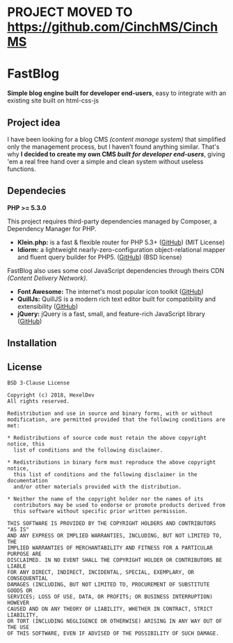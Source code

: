 PROJECT MOVED TO https://github.com/CinchMS/CinchMS
=====

FastBlog
======
**Simple blog engine built for developer end-users**, easy to integrate with an existing site built on html-css-js

Project idea
-----
I have been looking for a blog CMS _(content manage system)_ that simplified 
only the management process, but I haven’t found anything similar. That's why **I decided to create my own CMS _built for 
developer end-users_**, giving 'em a real free hand over a simple and clean system without useless functions.

Dependecies
-----

**PHP >= 5.3.0**

This project requires third-party dependencies managed by Composer, a Dependency Manager for PHP.
 -  **Klein.php:** is a fast & flexible router for PHP 5.3+ 
 ([GitHub](https://github.com/klein/klein.php)) (MIT License)
 -  **Idiorm:** a lightweight nearly-zero-configuration object-relational mapper and fluent query builder for PHP5. 
 ([GitHub](https://github.com/j4mie/idiorm)) (BSD license)
 
FastBlog also uses some cool JavaScript dependencies through theirs CDN _(Content Delivery Network)_.
 - **Font Awesome:** The internet's most popular icon toolkit
 ([GitHub](https://github.com/FortAwesome/Font-Awesome))
 - **QuillJs:** QuillJS is a modern rich text editor built for compatibility and extensibility
 ([GitHub](https://github.com/quilljs/quill))
 - **jQuery:** jQuery is a fast, small, and feature-rich JavaScript library 
 ([GitHub](https://github.com/jquery/jquery))

Installation
-----


License
-----

```
BSD 3-Clause License

Copyright (c) 2018, HexelDev
All rights reserved.

Redistribution and use in source and binary forms, with or without
modification, are permitted provided that the following conditions are met:

* Redistributions of source code must retain the above copyright notice, this
  list of conditions and the following disclaimer.

* Redistributions in binary form must reproduce the above copyright notice,
  this list of conditions and the following disclaimer in the documentation
  and/or other materials provided with the distribution.

* Neither the name of the copyright holder nor the names of its
  contributors may be used to endorse or promote products derived from
  this software without specific prior written permission.

THIS SOFTWARE IS PROVIDED BY THE COPYRIGHT HOLDERS AND CONTRIBUTORS "AS IS"
AND ANY EXPRESS OR IMPLIED WARRANTIES, INCLUDING, BUT NOT LIMITED TO, THE
IMPLIED WARRANTIES OF MERCHANTABILITY AND FITNESS FOR A PARTICULAR PURPOSE ARE
DISCLAIMED. IN NO EVENT SHALL THE COPYRIGHT HOLDER OR CONTRIBUTORS BE LIABLE
FOR ANY DIRECT, INDIRECT, INCIDENTAL, SPECIAL, EXEMPLARY, OR CONSEQUENTIAL
DAMAGES (INCLUDING, BUT NOT LIMITED TO, PROCUREMENT OF SUBSTITUTE GOODS OR
SERVICES; LOSS OF USE, DATA, OR PROFITS; OR BUSINESS INTERRUPTION) HOWEVER
CAUSED AND ON ANY THEORY OF LIABILITY, WHETHER IN CONTRACT, STRICT LIABILITY,
OR TORT (INCLUDING NEGLIGENCE OR OTHERWISE) ARISING IN ANY WAY OUT OF THE USE
OF THIS SOFTWARE, EVEN IF ADVISED OF THE POSSIBILITY OF SUCH DAMAGE.
```
